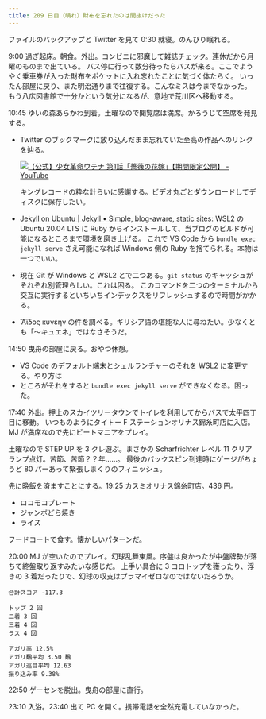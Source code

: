 ```yaml
---
title: 209 日目（晴れ）財布を忘れたのは間抜けだった
---
```


ファイルのバックアップと Twitter を見て 0:30 就寝。のんびり眠れる。

9:00 過ぎ起床。朝食。外出。コンビニに邪魔して雑誌チェック。連休だから月曜のものまで出ている。
バス停に行って数分待ったらバスが来る。ここでようやく乗車券が入った財布をポケットに入れ忘れたことに気づく体たらく。
いったん部屋に戻り、また明治通りまで往復する。こんなミスは今までなかった。
もう八広図書館で十分かという気分になるが、意地で荒川区へ移動する。

10:45 ゆいの森あらかわ到着。土曜なので閲覧席は満席。かろうじて空席を発見する。

* Twitter のブックマークに放り込んだまま忘れていた至高の作品へのリンクを辿る。

  [![【公式】少女革命ウテナ 第1話「薔薇の花嫁」【期間限定公開】 - YouTube](http://img.youtube.com/vi/bYIeiV6LDs0/0.jpg)](https://www.youtube.com/watch?v=bYIeiV6LDs0)

  キングレコードの粋な計らいに感謝する。ビデオ丸ごとダウンロードしてディスクに保存したい。

* [Jekyll on Ubuntu | Jekyll • Simple, blog-aware, static sites](https://jekyllrb.com/docs/installation/ubuntu/):
  WSL2 の Ubuntu 20.04 LTS に Ruby からインストールして、当ブログのビルドが可能になるところまで環境を磨き上げる。
  これで VS Code から `bundle exec jekyll serve` さえ可能になれば Windows 側の Ruby を捨てられる。本物は一つでいい。

* 現在 Git が Windows と WSL2 とで二つある。`git status` のキャッシュがそれぞれ別管理らしい。これは困る。
  このコマンドを二つのターミナルから交互に実行するといちいちインデックスをリフレッシュするので時間がかかる。

* Ἄϊδος κυνέην の件を調べる。ギリシア語の堪能な人に尋ねたい。少なくとも「～キュエネ」ではなさそうだ。

14:50 曳舟の部屋に戻る。おやつ休憩。

* VS Code のデフォルト端末とシェルランチャーのそれを WSL2 に変更する。やり方は
* ところがそれをすると `bundle exec jekyll serve` ができなくなる。困った。

17:40 外出。押上のスカイツリータウンでトイレを利用してからバスで太平四丁目に移動。
いつものようにタイトー F ステーションオリナス錦糸町店に入店。MJ が満席なので先にビートマニアをプレイ。

土曜なので STEP UP を 3 クレ遊ぶ。まさかの Scharfrichter レベル 11 クリアランプ点灯。苦節、苦節？？年……。
最後のバックスピン到達時にゲージがちょうど 80 パーあって緊張しまくりのフィニッシュ。

先に晩飯を済ますことにする。19:25 カスミオリナス錦糸町店。436 円。

* ロコモコプレート
* ジャンボどら焼き
* ライス

フードコートで食す。懐かしいパターンだ。

20:00 MJ が空いたのでプレイ。幻球乱舞東風。序盤は良かったが中盤牌勢が落ちて終盤取り返すみたいな感じだ。
上手い具合に 3 コロトップを獲ったり、浮きの 3 着だったりで、幻球の収支はプラマイゼロなのではないだろうか。

```text
合計スコア -117.3

トップ 2 回
二着 3 回
三着 4 回
ラス 4 回

アガリ率 12.5%
アガリ飜平均 3.50 飜
アガリ巡目平均 12.63
振り込み率 9.38%
```

22:50 ゲーセンを脱出。曳舟の部屋に直行。

23:10 入浴。23:40 出て PC を開く。携帯電話を全然充電していなかった。
